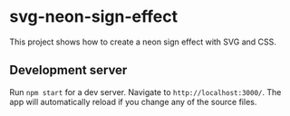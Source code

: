 # svg-neon-sign-effect

This project shows how to create a neon sign effect with SVG and CSS.

## Development server

Run `npm start` for a dev server. Navigate to `http://localhost:3000/`. The app will automatically reload if you change any of the source files.
